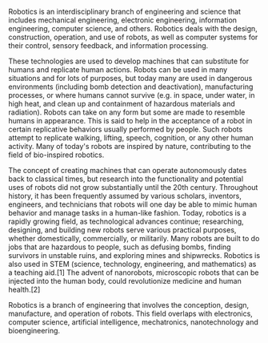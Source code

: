 Robotics is an interdisciplinary branch of engineering and science that includes mechanical engineering, electronic engineering, information engineering, computer science, and others. Robotics deals with the design, construction, operation, and use of robots, as well as computer systems for their control, sensory feedback, and information processing.

These technologies are used to develop machines that can substitute for humans and replicate human actions. Robots can be used in many situations and for lots of purposes, but today many are used in dangerous environments (including bomb detection and deactivation), manufacturing processes, or where humans cannot survive (e.g. in space, under water, in high heat, and clean up and containment of hazardous materials and radiation). Robots can take on any form but some are made to resemble humans in appearance. This is said to help in the acceptance of a robot in certain replicative behaviors usually performed by people. Such robots attempt to replicate walking, lifting, speech, cognition, or any other human activity. Many of today's robots are inspired by nature, contributing to the field of bio-inspired robotics.

The concept of creating machines that can operate autonomously dates back to classical times, but research into the functionality and potential uses of robots did not grow substantially until the 20th century. Throughout history, it has been frequently assumed by various scholars, inventors, engineers, and technicians that robots will one day be able to mimic human behavior and manage tasks in a human-like fashion. Today, robotics is a rapidly growing field, as technological advances continue; researching, designing, and building new robots serve various practical purposes, whether domestically, commercially, or militarily. Many robots are built to do jobs that are hazardous to people, such as defusing bombs, finding survivors in unstable ruins, and exploring mines and shipwrecks. Robotics is also used in STEM (science, technology, engineering, and mathematics) as a teaching aid.[1] The advent of nanorobots, microscopic robots that can be injected into the human body, could revolutionize medicine and human health.[2]

Robotics is a branch of engineering that involves the conception, design, manufacture, and operation of robots. This field overlaps with electronics, computer science, artificial intelligence, mechatronics, nanotechnology and bioengineering.
